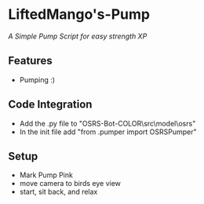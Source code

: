 # LiftedMango's-Pump
<i>A Simple Pump Script for easy strength XP</i>
## Features
- Pumping :)


## Code Integration

- Add the .py file to "OSRS-Bot-COLOR\src\model\osrs"
- In the init file add "from .pumper import OSRSPumper"

## Setup
- Mark Pump Pink
- move camera to birds eye view
- start, sit back, and relax
